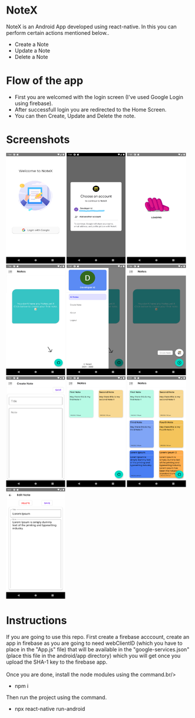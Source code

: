 # NoteX
NoteX is an Android App developed using react-native. In this you can perform certain actions mentioned below..
* Create a Note
* Update a Note
* Delete a Note
# Flow of the app
- First you are welcomed with the login screen (I've used Google Login using firebase).<br />
- After successfull login you are redirected to the Home Screen.<br />
- You can then Create, Update and Delete the note.
# Screenshots

<img src="https://github.com/aman-0x/NoteX/blob/main/NoteX%20screenshots/1.png?raw=true" width="160" height="300" />     <img src="https://github.com/aman-0x/NoteX/blob/main/NoteX%20screenshots/2.jpg?raw=true" width="160" height="300" />    <img src="https://github.com/aman-0x/NoteX/blob/main/NoteX%20screenshots/3.png?raw=true" width="160" height="300" />    <img src="https://github.com/aman-0x/NoteX/blob/main/NoteX%20screenshots/4.png?raw=true" width="160" height="300" />    <img src="https://github.com/aman-0x/NoteX/blob/main/NoteX%20screenshots/5.png?raw=true" width="160" height="300" />    <img src="https://github.com/aman-0x/NoteX/blob/main/NoteX%20screenshots/6.png?raw=true" width="160" height="300" />    <img src="https://github.com/aman-0x/NoteX/blob/main/NoteX%20screenshots/7.png?raw=true" width="160" height="300" />    <img src="https://github.com/aman-0x/NoteX/blob/main/NoteX%20screenshots/8.png?raw=true" width="160" height="300" />    <img src="https://github.com/aman-0x/NoteX/blob/main/NoteX%20screenshots/9.png?raw=true" width="160" height="300" />    <img src="https://github.com/aman-0x/NoteX/blob/main/NoteX%20screenshots/10.png?raw=true" width="160" height="300" />

# Instructions
If you are going to use this repo. First create a firebase acccount, create an app in firebase as you are going to need webClientID (which you have to place in the "App.js" file) that will be available in the "google-services.json"(place this file in the android/app directory) which you will get once you upload the SHA-1 key to the firebase app.<br />
<br/>Once you are done, install the node modules using the command.br/>
* npm i

Then run the project using the command.<br />
* npx react-native run-android
